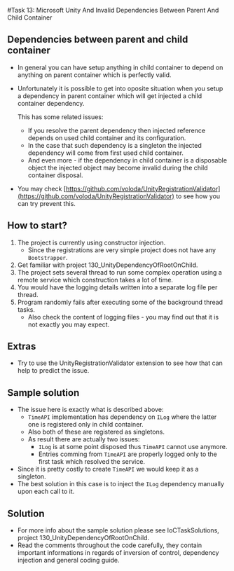 #Task 13: Microsoft Unity And Invalid Dependencies Between Parent And Child Container

## Dependencies between parent and child container

* In general you can have setup anything in child container to depend on
  anything on parent container which is perfectly valid.
* Unfortunately it is possible to get into oposite situation when you setup
  a dependency in parent container which will get injected a child container
  dependency.

  This has some related issues:

  * If you resolve the parent dependency then injected reference depends on used
    child container and its configuration.
  * In the case that such dependency is a singleton the injected dependency will
    come from first used child container.
  * And even more - if the dependency in child container is a disposable object
    the injected object may become invalid during the child container disposal.

* You may check [https://github.com/voloda/UnityRegistrationValidator](https://github.com/voloda/UnityRegistrationValidator)
  to see how you can try prevent this.

## How to start?

1. The project is currently using constructor injection.
   * Since the registrations are very simple project does not have 
     any ```Bootstrapper```.
2. Get familiar with project 130_UnityDependencyOfRootOnChild.
3. The project sets several thread to run some complex operation using a remote
   service which construction takes a lot of time.
4. You would have the logging details written into a separate log file per 
   thread.
5. Program randomly fails after executing some of the background thread tasks.
   * Also check the content of logging files - you may find out that it is not
     exactly you may expect.

## Extras

* Try to use the UnityRegistrationValidator extension to see how that can help
  to predict the issue.

## Sample solution

* The issue here is exactly what is described above:
  * ```TimeAPI``` implementation has dependency on ```ILog``` where the latter
    one is registered only in child container.
  * Also both of these are registered as singletons.
  * As result there are actually two issues:
    * ```ILog``` is at some point disposed thus ```TimeAPI``` cannot use 
	  anymore.
	* Entries comming from ```TimeAPI``` are properly logged only to the first
	  task which resolved the service.
* Since it is pretty costly to create ```TimeAPI``` we would keep it as 
  a singleton.
* The best solution in this case is to inject the ```ILog``` dependency 
  manually upon each call to it.

## Solution

* For more info about the sample solution please see IoCTaskSolutions, project
  130_UnityDependencyOfRootOnChild.
* Read the comments throughout the code carefully, they contain important 
  informations in regards of inversion of control, dependency injection and 
  general coding guide.
